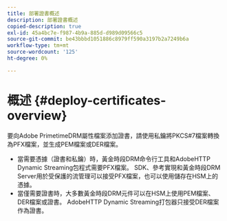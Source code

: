 ```yaml
---
title: 部署證書概述
description: 部署證書概述
copied-description: true
exl-id: 45a4bc7e-f987-4b9a-885d-d989d09566c5
source-git-commit: be43bbbd1051886c8979ff590a3197b2a7249b6a
workflow-type: tm+mt
source-wordcount: '125'
ht-degree: 0%

---
```


# 概述 {#deploy-certificates-overview}

要向Adobe PrimetimeDRM屬性檔案添加證書，請使用私鑰將PKCS#7檔案轉換為PFX檔案，並生成PEM檔案或DER檔案。

* 當需要憑據（證書和私鑰）時，黃金時段DRM命令行工具和AdobeHTTP Dynamic Streaming包程式需要PFX檔案。 SDK、參考實現和黃金時段DRM Server用於受保護的流管理可以接受PFX檔案，也可以使用儲存在HSM上的憑據。
* 當僅需要證書時，大多數黃金時段DRM元件可以在HSM上使用PEM檔案、DER檔案或證書。 AdobeHTTP Dynamic Streaming打包器只接受DER檔案作為證書。

